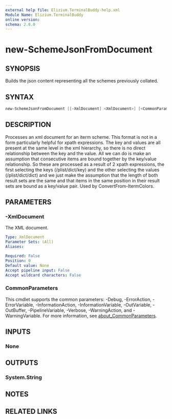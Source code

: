 ```yaml
---
external help file: Elizium.TerminalBuddy-help.xml
Module Name: Elizium.TerminalBuddy
online version:
schema: 2.0.0
---
```


# new-SchemeJsonFromDocument

## SYNOPSIS

Builds the json content representing all the schemes previously collated.

## SYNTAX

```powershell
new-SchemeJsonFromDocument [[-XmlDocument] <XmlDocument>] [<CommonParameters>]
```

## DESCRIPTION

Processes an xml document for an iterm scheme. This format is not in a form particularly
helpful for xpath expressions. The key and values are all present at the same level in the
xml hierarchy, so there is no direct relationship between the key and the value.
All we can do is make an assumption that consecutive items are bound together
by the key/value relationship. So these are processed as a result of 2 xpath
expressions, the first selecting the keys (/plist/dict/key) and the other
selecting the values (/plist/dict/dict) and we just make the assumption that
the length of both result sets are the same and that items in the same position
in their result sets are bound as a key/value pair. Used by ConvertFrom-ItermColors.

## PARAMETERS

### -XmlDocument

The XML document.

```yaml
Type: XmlDocument
Parameter Sets: (All)
Aliases:

Required: False
Position: 0
Default value: None
Accept pipeline input: False
Accept wildcard characters: False
```

### CommonParameters

This cmdlet supports the common parameters: -Debug, -ErrorAction, -ErrorVariable, -InformationAction, -InformationVariable, -OutVariable, -OutBuffer, -PipelineVariable, -Verbose, -WarningAction, and -WarningVariable. For more information, see [about_CommonParameters](http://go.microsoft.com/fwlink/?LinkID=113216).

## INPUTS

### None

## OUTPUTS

### System.String

## NOTES

## RELATED LINKS
